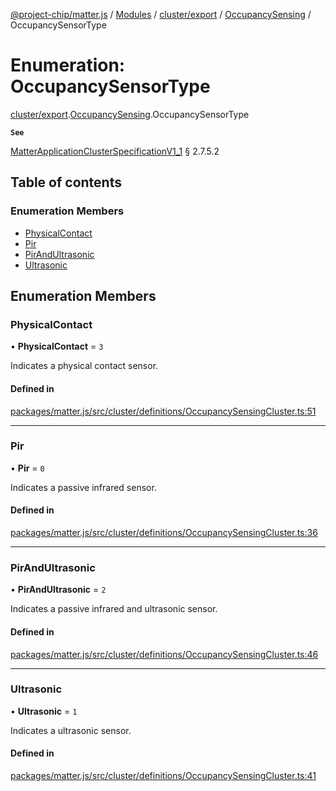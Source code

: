 [@project-chip/matter.js](../README.md) / [Modules](../modules.md) / [cluster/export](../modules/cluster_export.md) / [OccupancySensing](../modules/cluster_export.OccupancySensing.md) / OccupancySensorType

# Enumeration: OccupancySensorType

[cluster/export](../modules/cluster_export.md).[OccupancySensing](../modules/cluster_export.OccupancySensing.md).OccupancySensorType

**`See`**

[MatterApplicationClusterSpecificationV1_1](../interfaces/spec_export.MatterApplicationClusterSpecificationV1_1.md) § 2.7.5.2

## Table of contents

### Enumeration Members

- [PhysicalContact](cluster_export.OccupancySensing.OccupancySensorType.md#physicalcontact)
- [Pir](cluster_export.OccupancySensing.OccupancySensorType.md#pir)
- [PirAndUltrasonic](cluster_export.OccupancySensing.OccupancySensorType.md#pirandultrasonic)
- [Ultrasonic](cluster_export.OccupancySensing.OccupancySensorType.md#ultrasonic)

## Enumeration Members

### PhysicalContact

• **PhysicalContact** = ``3``

Indicates a physical contact sensor.

#### Defined in

[packages/matter.js/src/cluster/definitions/OccupancySensingCluster.ts:51](https://github.com/project-chip/matter.js/blob/ac2c2688/packages/matter.js/src/cluster/definitions/OccupancySensingCluster.ts#L51)

___

### Pir

• **Pir** = ``0``

Indicates a passive infrared sensor.

#### Defined in

[packages/matter.js/src/cluster/definitions/OccupancySensingCluster.ts:36](https://github.com/project-chip/matter.js/blob/ac2c2688/packages/matter.js/src/cluster/definitions/OccupancySensingCluster.ts#L36)

___

### PirAndUltrasonic

• **PirAndUltrasonic** = ``2``

Indicates a passive infrared and ultrasonic sensor.

#### Defined in

[packages/matter.js/src/cluster/definitions/OccupancySensingCluster.ts:46](https://github.com/project-chip/matter.js/blob/ac2c2688/packages/matter.js/src/cluster/definitions/OccupancySensingCluster.ts#L46)

___

### Ultrasonic

• **Ultrasonic** = ``1``

Indicates a ultrasonic sensor.

#### Defined in

[packages/matter.js/src/cluster/definitions/OccupancySensingCluster.ts:41](https://github.com/project-chip/matter.js/blob/ac2c2688/packages/matter.js/src/cluster/definitions/OccupancySensingCluster.ts#L41)
